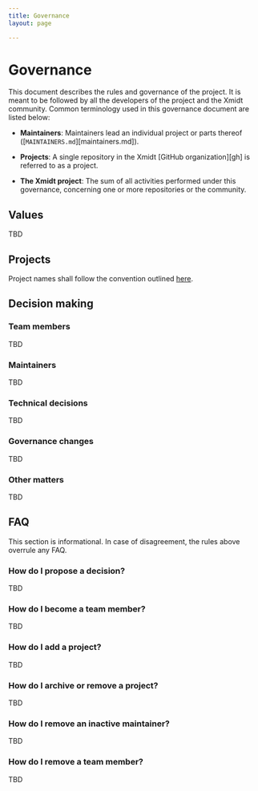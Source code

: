 ```yaml
---
title: Governance
layout: page

---
```


# Governance

This document describes the rules and governance of the project. It is meant to be followed by all the developers of the project and the Xmidt community. Common terminology used in this governance document are listed below:

* **Maintainers**: Maintainers lead an individual project or parts thereof ([`MAINTAINERS.md`][maintainers.md]).

* **Projects**: A single repository in the Xmidt [GitHub organization][gh] is referred to as a project.

* **The Xmidt project**: The sum of all activities performed under this governance, concerning one or more repositories or the community.

## Values

TBD

## Projects

Project names shall follow the convention outlined [here](/repo-naming/).

## Decision making

### Team members 

TBD

### Maintainers

TBD

### Technical decisions

TBD

### Governance changes

TBD

### Other matters

TBD

## FAQ

This section is informational. In case of disagreement, the rules above overrule any FAQ.

### How do I propose a decision?

TBD

### How do I become a team member?

TBD

### How do I add a project?

TBD

### How do I archive or remove a project?

TBD

### How do I remove an inactive maintainer?

TBD

### How do I remove a team member?

TBD
